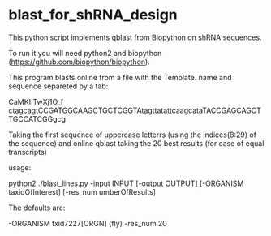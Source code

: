 # blast_for_shRNA_design

This python script implements qblast from Biopython on shRNA sequences.

To run it you will need python2 and biopython (https://github.com/biopython/biopython).

This program blasts online from a file with the Template. name and sequence separeted by a tab: 

CaMKI:TwXj1O_f	ctagcagtCCGATGGCAAGCTGCTCGGTAtagttatattcaagcataTACCGAGCAGCTTGCCATCGGgcg

Taking the first sequence of uppercase letterrs (using the indices(8:29) of the sequence) and online qblast taking the 20 best results (for case of equal transcripts)

usage:

python2 ./blast_lines.py -input INPUT [-output OUTPUT] [-ORGANISM taxidOfInterest] [-res_num umberOfResults]

The defaults are:
  
  -ORGANISM txid7227[ORGN] (fly)
  -res_num 20
  
  






